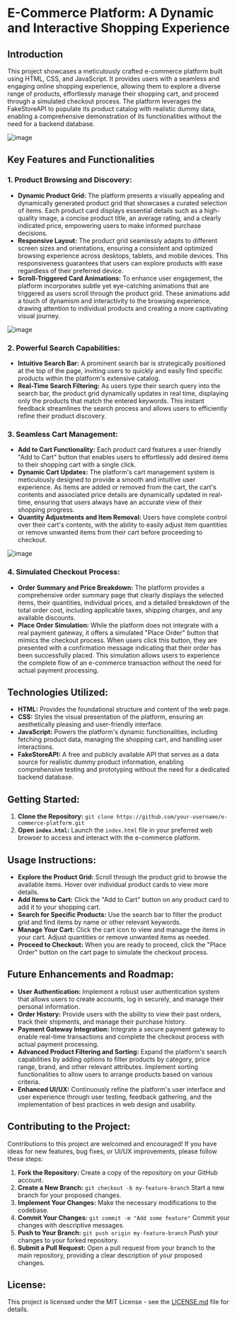 # E-Commerce Platform: A Dynamic and Interactive Shopping Experience

## Introduction

This project showcases a meticulously crafted e-commerce platform built using HTML, CSS, and JavaScript. It provides users with a seamless and engaging online shopping experience, allowing them to explore a diverse range of products, effortlessly manage their shopping cart, and proceed through a simulated checkout process. The platform leverages the FakeStoreAPI to populate its product catalog with realistic dummy data, enabling a comprehensive demonstration of its functionalities without the need for a backend database.

![image](https://github.com/user-attachments/assets/5abe89f1-b0da-4efd-9fb0-505f07990886)
<!-- **Screenshot: Homepage showcasing a visually appealing product grid and a prominent search bar**
Description: Emphasize the clean and modern layout, highlighting the product grid's organization, the search bar's accessibility, and the intuitive cart icon. -->

## Key Features and Functionalities

### 1. Product Browsing and Discovery:

- **Dynamic Product Grid:** The platform presents a visually appealing and dynamically generated product grid that showcases a curated selection of items. Each product card displays essential details such as a high-quality image, a concise product title, an average rating, and a clearly indicated price, empowering users to make informed purchase decisions.
- **Responsive Layout:** The product grid seamlessly adapts to different screen sizes and orientations, ensuring a consistent and optimized browsing experience across desktops, tablets, and mobile devices. This responsiveness guarantees that users can explore products with ease regardless of their preferred device.
- **Scroll-Triggered Card Animations:** To enhance user engagement, the platform incorporates subtle yet eye-catching animations that are triggered as users scroll through the product grid. These animations add a touch of dynamism and interactivity to the browsing experience, drawing attention to individual products and creating a more captivating visual journey.

![image](https://github.com/user-attachments/assets/23f432ca-1106-41dc-91f9-893c1b746070)

<!-- **Screenshot: Close-up of a product card with hover effects**
Description: Showcase the zoom or other hover effects on product cards, highlighting the detailed product information displayed upon hovering. -->

### 2. Powerful Search Capabilities:

- **Intuitive Search Bar:** A prominent search bar is strategically positioned at the top of the page, inviting users to quickly and easily find specific products within the platform's extensive catalog. 
- **Real-Time Search Filtering:** As users type their search query into the search bar, the product grid dynamically updates in real time, displaying only the products that match the entered keywords. This instant feedback streamlines the search process and allows users to efficiently refine their product discovery.

### 3. Seamless Cart Management:

- **Add to Cart Functionality:** Each product card features a user-friendly "Add to Cart" button that enables users to effortlessly add desired items to their shopping cart with a single click. 
- **Dynamic Cart Updates:** The platform's cart management system is meticulously designed to provide a smooth and intuitive user experience. As items are added or removed from the cart, the cart's contents and associated price details are dynamically updated in real-time, ensuring that users always have an accurate view of their shopping progress.
- **Quantity Adjustments and Item Removal:** Users have complete control over their cart's contents, with the ability to easily adjust item quantities or remove unwanted items from their cart before proceeding to checkout.

![image](https://github.com/user-attachments/assets/eb337bea-7e2f-43c6-90b5-3ed39805f8e9)

<!-- **Screenshot: Cart with multiple items, demonstrating quantity adjustments and item removal options**
Description: Show the cart with added items, quantity controls, and price details, emphasizing the ease of managing cart contents. -->

### 4. Simulated Checkout Process:

- **Order Summary and Price Breakdown:** The platform provides a comprehensive order summary page that clearly displays the selected items, their quantities, individual prices, and a detailed breakdown of the total order cost, including applicable taxes, shipping charges, and any available discounts.
- **Place Order Simulation:** While the platform does not integrate with a real payment gateway, it offers a simulated "Place Order" button that mimics the checkout process. When users click this button, they are presented with a confirmation message indicating that their order has been successfully placed. This simulation allows users to experience the complete flow of an e-commerce transaction without the need for actual payment processing.


<!-- **Screenshot: Order summary page with a detailed price breakdown**
Description: Showcase the clarity and organization of the order summary, highlighting the transparency of price calculations. -->


## Technologies Utilized:

- **HTML:** Provides the foundational structure and content of the web page.
- **CSS:**  Styles the visual presentation of the platform, ensuring an aesthetically pleasing and user-friendly interface.
- **JavaScript:** Powers the platform's dynamic functionalities, including fetching product data, managing the shopping cart, and handling user interactions.
- **FakeStoreAPI:** A free and publicly available API that serves as a data source for realistic dummy product information, enabling comprehensive testing and prototyping without the need for a dedicated backend database.

## Getting Started:

1. **Clone the Repository:** `git clone https://github.com/your-username/e-commerce-platform.git`
2. **Open `index.html`:**  Launch the `index.html` file in your preferred web browser to access and interact with the e-commerce platform.

## Usage Instructions:

- **Explore the Product Grid:** Scroll through the product grid to browse the available items. Hover over individual product cards to view more details.
- **Add Items to Cart:** Click the "Add to Cart" button on any product card to add it to your shopping cart.
- **Search for Specific Products:**  Use the search bar to filter the product grid and find items by name or other relevant keywords.
- **Manage Your Cart:** Click the cart icon to view and manage the items in your cart. Adjust quantities or remove unwanted items as needed.
- **Proceed to Checkout:**  When you are ready to proceed, click the "Place Order" button on the cart page to simulate the checkout process.

## Future Enhancements and Roadmap:

- **User Authentication:** Implement a robust user authentication system that allows users to create accounts, log in securely, and manage their personal information.
- **Order History:**  Provide users with the ability to view their past orders, track their shipments, and manage their purchase history.
- **Payment Gateway Integration:** Integrate a secure payment gateway to enable real-time transactions and complete the checkout process with actual payment processing.
- **Advanced Product Filtering and Sorting:** Expand the platform's search capabilities by adding options to filter products by category, price range, brand, and other relevant attributes. Implement sorting functionalities to allow users to arrange products based on various criteria.
- **Enhanced UI/UX:** Continuously refine the platform's user interface and user experience through user testing, feedback gathering, and the implementation of best practices in web design and usability.


## Contributing to the Project:

Contributions to this project are welcomed and encouraged! If you have ideas for new features, bug fixes, or UI/UX improvements, please follow these steps:

1. **Fork the Repository:** Create a copy of the repository on your GitHub account.
2. **Create a New Branch:** `git checkout -b my-feature-branch`  Start a new branch for your proposed changes.
3. **Implement Your Changes:**  Make the necessary modifications to the codebase.
4. **Commit Your Changes:** `git commit -m "Add some feature"`  Commit your changes with descriptive messages.
5. **Push to Your Branch:** `git push origin my-feature-branch`  Push your changes to your forked repository.
6. **Submit a Pull Request:** Open a pull request from your branch to the main repository, providing a clear description of your proposed changes.

## License:

This project is licensed under the MIT License - see the [LICENSE.md](LICENSE.md) file for details.
